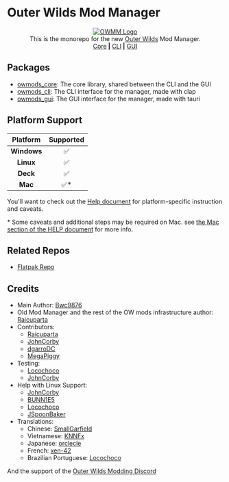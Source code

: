 <!-- markdownlint-disable MD030 MD033 -->

# Outer Wilds Mod Manager

<p align="center">
<a href="https://github.com/ow-mods/ow-mod-man"><img src="https://raw.githubusercontent.com/ow-mods/ow-mod-man/main/.github/assets/logo.png" alt="OWMM Logo"/></a><br/>
This is the monorepo for the new <a href="https://www.mobiusdigitalgames.com/outer-wilds.html">Outer Wilds</a> Mod Manager.<br/>
<a href="https://github.com/ow-mods/ow-mod-man/tree/main/owmods_core">Core</a><b> |</b>
<a href="https://github.com/ow-mods/ow-mod-man/tree/main/owmods_cli">CLI</a><b> |</b>
<a href="https://github.com/ow-mods/ow-mod-man/tree/main/owmods_gui">GUI</a>
</p>

## Packages

- [owmods_core](owmods_core): The core library, shared between the CLI and the GUI
- [owmods_cli](owmods_cli): The CLI interface for the manager, made with clap
- [owmods_gui](owmods_gui): The GUI interface for the manager, made with tauri

## Platform Support

| **Platform** | **Supported** |
| :----------: | :-----------: |
| **Windows**  |      ✅       |
|  **Linux**   |      ✅       |
|   **Deck**   |      ✅       |
|   **Mac**    |     ✅\*      |

You'll want to check out the [Help document](owmods_gui/HELP.md) for platform-specific instruction and caveats.

\* Some caveats and additional steps may be required on Mac. see [the Mac section of the HELP document](owmods_gui/HELP.md##how-do-i-use-this-on-mac) for more info.

## Related Repos

- [Flatpak Repo](https://github.com/flathub/com.outerwildsmods.owmods_gui)

## Credits

- Main Author: [Bwc9876](https://github.com/Bwc9876)
- Old Mod Manager and the rest of the OW mods infrastructure author: [Raicuparta](https://github.com/Raicuparta)
- Contributors:
  - [Raicuparta](https://github.com/Raicuparta)
  - [JohnCorby](https://github.com/JohnCorby)
  - [dgarroDC](https://github.com/dgarroDC)
  - [MegaPiggy](https://github.com/MegaPiggy)
- Testing:
  - [Locochoco](https://github.com/Locochocov)
  - [JohnCorby](https://github.com/JohnCorby)
- Help with Linux Support:
  - [JohnCorby](https://github.com/JohnCorby)
  - [BUNN1E5](https://github.com/BUNN1E5)
  - [Locochoco](https://github.com/Locochoco)
  - [JSpoonBaker](https://github.com/Spoonbaker)
- Translations:
  - Chinese: [SmallGarfield](https://github.com/xiaojiafei520)
  - Vietnamese: [KNNFx](https://github.com/KNNFx)
  - Japanese: [orclecle](https://github.com/TRSasasusu)
  - French: [xen-42](https://github.com/xen-42)
  - Brazilian Portuguese: [Locochoco](https://github.com/Locochocov)

And the support of the [Outer Wilds Modding Discord](https://discord.com/invite/wusTQYbYTc)
